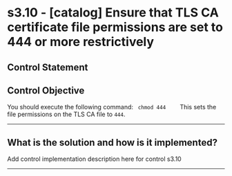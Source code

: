 # s3.10 - \[catalog\] Ensure that TLS CA certificate file permissions are set to 444 or more restrictively

## Control Statement

## Control Objective

You should execute the following command:    ```  chmod 444     ```  This sets the file permissions on the TLS CA file to `444`.

______________________________________________________________________

## What is the solution and how is it implemented?

Add control implementation description here for control s3.10

______________________________________________________________________
